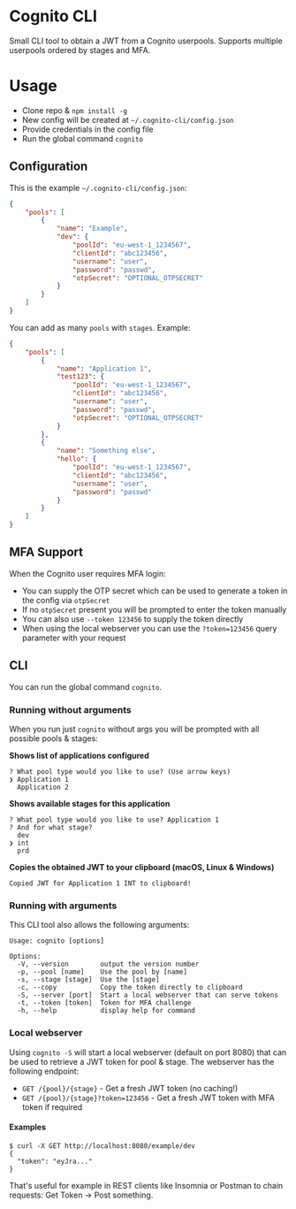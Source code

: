 # Cognito CLI
Small CLI tool to obtain a JWT from a Cognito userpools. Supports multiple userpools ordered by stages and MFA.

# Usage
* Clone repo & `npm install -g`
* New config will be created at `~/.cognito-cli/config.json`
* Provide credentials in the config file
* Run the global command `cognito`

## Configuration
This is the example `~/.cognito-cli/config.json`:
```JSON
{
    "pools": [
        {
            "name": "Example",
            "dev": {
                "poolId": "eu-west-1_1234567",
                "clientId": "abc123456",
                "username": "user",
                "password": "passwd",
                "otpSecret": "OPTIONAL_OTPSECRET"
            }
        }
    ]
}
```
You can add as many `pools` with `stages`. Example:
```JSON
{
    "pools": [
        {
            "name": "Application 1",
            "test123": {
                "poolId": "eu-west-1_1234567",
                "clientId": "abc123456",
                "username": "user",
                "password": "passwd",
                "otpSecret": "OPTIONAL_OTPSECRET"
            }
        },
        {
            "name": "Something else",
            "hello": {
                "poolId": "eu-west-1_1234567",
                "clientId": "abc123456",
                "username": "user",
                "password": "passwd"
            }
        }
    ]
}
```

## MFA Support
When the Cognito user requires MFA login:
* You can supply the OTP secret which can be used to generate a token in the config via `otpSecret`
* If no `otpSecret` present you will be prompted to enter the token manually
* You can also use `--token 123456` to supply the token directly 
* When using the local webserver you can use the `?token=123456` query parameter with your request

## CLI
You can run the global command `cognito`.

### Running without arguments
When you run just `cognito` without args you will be prompted with all possible pools & stages:

**Shows list of applications configured**
```
? What pool type would you like to use? (Use arrow keys)
❯ Application 1
  Application 2
```

**Shows available stages for this application**
```
? What pool type would you like to use? Application 1
? And for what stage?
  dev
❯ int
  prd
```

**Copies the obtained JWT to your clipboard (macOS, Linux & Windows)** 
```
Copied JWT for Application 1 INT to clipboard!
```

### Running with arguments
This CLI tool also allows the following arguments:
```
Usage: cognito [options]

Options:
  -V, --version        output the version number
  -p, --pool [name]    Use the pool by [name]
  -s, --stage [stage]  Use the [stage]
  -c, --copy           Copy the token directly to clipboard
  -S, --server [port]  Start a local webserver that can serve tokens
  -t, --token [token]  Token for MFA challenge
  -h, --help           display help for command
```

### Local webserver
Using `cognito -S` will start a local webserver (default on port 8080) that can be used to retrieve a JWT token for pool & stage.
The webserver has the following endpoint:
* `GET /{pool}/{stage}` - Get a fresh JWT token (no caching!)
* `GET /{pool}/{stage}?token=123456` - Get a fresh JWT token with MFA token if required

#### Examples
```
$ curl -X GET http://localhost:8080/example/dev
{
  "token": "eyJra..."
}
```
That's useful for example in REST clients like Insomnia or Postman to chain requests: Get Token -> Post something.

